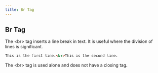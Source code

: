 ```yaml
---
title: Br Tag
---
```

## Br Tag

The \<br> tag inserts a line break in text.
It is useful where the division of lines is significant.

```html
This is the first line.<br>This is the second line.
```
The \<br> tag is used alone and does not have a closing tag.

<!-- The article goes here, in GitHub-flavored Markdown. Feel free to add YouTube videos, images, and CodePen/JSBin embeds  -->


<!-- Please add any articles you think might be helpful to read before writing the article -->


